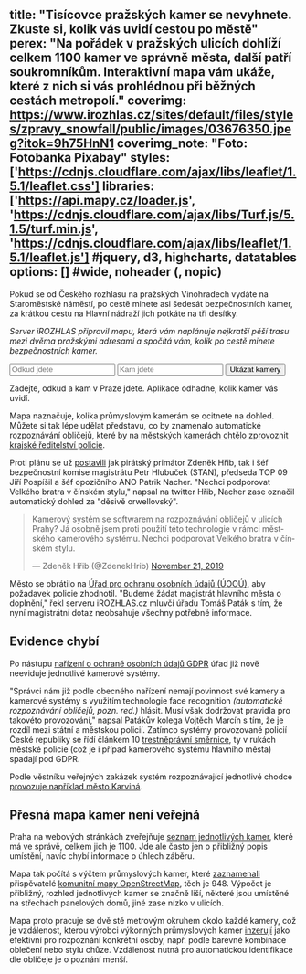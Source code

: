 title: "Tisícovce pražských kamer se nevyhnete. Zkuste si, kolik vás uvidí cestou po městě"
perex: "Na pořádek v pražských ulicích dohlíží celkem 1100 kamer ve správně města, další patří soukromníkům. Interaktivní mapa vám ukáže, které z nich si vás prohlédnou při běžných cestách metropolí."
coverimg: https://www.irozhlas.cz/sites/default/files/styles/zpravy_snowfall/public/images/03676350.jpeg?itok=9h75HnN1
coverimg_note: "Foto: Fotobanka Pixabay"
styles: ['https://cdnjs.cloudflare.com/ajax/libs/leaflet/1.5.1/leaflet.css']
libraries: ['https://api.mapy.cz/loader.js', 'https://cdnjs.cloudflare.com/ajax/libs/Turf.js/5.1.5/turf.min.js', 'https://cdnjs.cloudflare.com/ajax/libs/leaflet/1.5.1/leaflet.js'] #jquery, d3, highcharts, datatables
options: [] #wide, noheader (, nopic)
---
<script type="text/javascript">Loader.load();</script>

Pokud se od Českého rozhlasu na pražských Vinohradech vydáte na Staroměstské náměstí, po cestě minete asi šedesát bezpečnostních kamer, za krátkou cestu na Hlavní nádraží jich potkáte na tři desítky.

_Server iROZHLAS připravil mapu, která vám naplánuje nejkratší pěší trasu mezi dvěma pražskými adresami a spočítá vám, kolik po cestě minete bezpečnostních kamer._

<wide>
<div id="appka">
	<form action="?" id='geocoder'>
		<div class="inputs">
			<input type="text" id="gcode-from" placeholder="Odkud jdete">
			<input type="text" id="gcode-to" placeholder="Kam jdete">
			<input type="submit" id="inp-btn" value="Ukázat kamery">
		</div>
    </form>
	<div id="info">Zadejte, odkud a kam v Praze jdete. Aplikace odhadne, kolik kamer vás uvidí.</div>
	<div id="mapa"></div>
</div>
</wide>

Mapa naznačuje, kolika průmyslovým kamerám se ocitnete na dohled. Můžete si tak lépe udělat představu, co by znamenalo automatické rozpoznávání obličejů, které by na [městských kamerách chtělo zprovoznit krajské ředitelství policie](https://www.irozhlas.cz/zpravy-domov/kamery-sledovani-praha-policie-zlocin-soukromi_1911200600_cib).

Proti plánu se už [postavili](https://www.irozhlas.cz/zpravy-domov/praha-kamery-na-rozpoznavani-obliceju-primator-zdenek-hrib-hamacek_1911211706_jak) jak pirátský primátor Zdeněk Hřib, tak i šéf bezpečnostní komise magistrátu Petr Hlubuček (STAN), předseda TOP 09 Jiří Pospíšil a šéf opozičního ANO Patrik Nacher. "Nechci podporovat Velkého bratra v čínském stylu," napsal na twitter Hřib, Nacher zase označil automatický dohled za "děsivě orwellovský".

<embed>
<blockquote class="twitter-tweet" data-dnt="true"><p lang="cs" dir="ltr">Kamerový systém se softwarem na rozpoznávání obličejů v ulicích Prahy? Já osobně jsem proti použití této technologie v rámci městského kamerového systému. Nechci podporovat Velkého bratra v čínském stylu.</p>&mdash; Zdeněk Hřib (@ZdenekHrib) <a href="https://twitter.com/ZdenekHrib/status/1197496053907496961?ref_src=twsrc%5Etfw">November 21, 2019</a></blockquote> <script async src="https://platform.twitter.com/widgets.js" charset="utf-8"></script> 
</embed>

Město se obrátilo na [Úřad pro ochranu osobních údajů (ÚOOÚ)](https://www.uoou.cz/), aby požadavek policie zhodnotil. "Budeme žádat magistrát hlavního města o doplnění," řekl serveru iROZHLAS.cz mluvčí úřadu Tomáš Paták s tím, že nyní magistrátní dotaz neobsahuje všechny potřebné informace.

## Evidence chybí

Po nástupu [nařízení o ochraně osobních údajů GDPR](https://eur-lex.europa.eu/legal-content/CS/TXT/HTML/?uri=CELEX:32016R0679&from=EN) úřad již nově neeviduje jednotlivé kamerové systémy. 

"Správci nám již podle obecného nařízení nemají povinnost své kamery a kamerové systémy s využitím technologie face recognition _(automatické rozpoznávání obličejů, pozn. red.)_ hlásit. Musí však dodržovat pravidla pro takovéto provozování," napsal Patákův kolega Vojtěch Marcín s tím, že je rozdíl mezi státní a městskou policií. Zatímco systémy provozované policií České republiky se řídí článkem 10 [trestněprávní směrnice](https://mpo.cz/cz/podnikani/ochrana-osobnich-udaju-gdpr/gdpr-dokumenty/trestnepravni-smernice--234039/), ty v rukách městské policie (což je i případ kamerového systému hlavního města) spadají pod GDPR.

Podle věstníku veřejných zakázek systém rozpoznávající jednotlivé chodce [provozuje například město Karviná](https://www.vestnikverejnychzakazek.cz/SearchForm/SearchContract?contractNumber=Z2018-022623).

## Přesná mapa kamer není veřejná

Praha na webových stránkách zveřejňuje [seznam jednotlivých kamer](http://www.praha.eu/jnp/cz/o_meste/magistrat/odbory/oddeleni_krizoveho_managementu/mestsky_kamerovy_system.html), které má ve správě, celkem jich je 1100. Jde ale často jen o přibližný popis umístění, navíc chybí informace o úhlech záběru. 

Mapa tak počítá s výčtem průmyslových kamer, které [zaznamenali](https://wiki.openstreetmap.org/wiki/Tag:man_made%3Dsurveillance) přispěvatelé [komunitní mapy OpenStreetMap](https://openstreetmap.cz/), těch je 948. Výpočet je přibližný, rozhled jednotlivých kamer se značně liší, některé jsou umístěné na střechách panelových domů, jiné zase nízko v ulicích. 

Mapa proto pracuje se dvě stě metrovým okruhem okolo každé kamery, což je vzdálenost, kterou výrobci výkonných průmyslových kamer [inzerují](https://www.getscw.com/the-lookout-26zv-2mp-1080p-ip-ptz-camera-with-30x-optical-zoom.php) jako efektivní pro rozpoznání konkrétní osoby, např. podle barevné kombinace oblečení nebo stylu chůze. Vzdálenost nutná pro automatickou identifikace dle obličeje je o poznání menší.